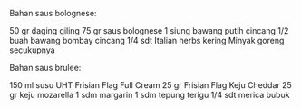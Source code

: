 Bahan saus bolognese:

50 gr daging giling
75 gr saus bolognese
1 siung bawang putih cincang
1/2 buah bawang bombay cincang
1/4 sdt Italian herbs kering
Minyak goreng secukupnya

Bahan saus brulee:

150 ml susu UHT Frisian Flag Full Cream
25 gr Frisian Flag Keju Cheddar
25 gr keju mozarella
1 sdm margarin
1 sdm tepung terigu
1/4 sdt merica bubuk